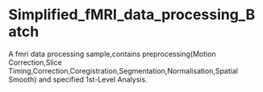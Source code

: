 # Simplified_fMRI_data_processing_Batch
A fmri data processing sample,contains preprocessing(Motion Correction,Slice Timing,Correction,Coregistration,Segmentation,Normalisation,Spatial Smooth) and specified 1st-Level Analysis.
